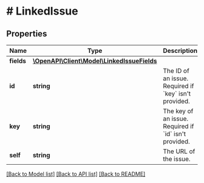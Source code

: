 # # LinkedIssue

## Properties

Name | Type | Description | Notes
------------ | ------------- | ------------- | -------------
**fields** | [**\OpenAPI\Client\Model\LinkedIssueFields**](LinkedIssueFields.md) |  | [optional]
**id** | **string** | The ID of an issue. Required if &#x60;key&#x60; isn&#39;t provided. | [optional]
**key** | **string** | The key of an issue. Required if &#x60;id&#x60; isn&#39;t provided. | [optional]
**self** | **string** | The URL of the issue. | [optional] [readonly]

[[Back to Model list]](../../README.md#models) [[Back to API list]](../../README.md#endpoints) [[Back to README]](../../README.md)
